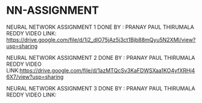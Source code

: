 # NN-ASSIGNMENT 
NEURAL NETWORK ASSIGNMENT 1
DONE BY : PRANAY PAUL THIRUMALA REDDY
VIDEO LINK: https://drive.google.com/file/d/1i2_dlO75jAz5j3ct1Bjb88mQyu5N2XMl/view?usp=sharing


NEURAL NETWORK ASSIGNMENT 2
DONE BY : PRANAY PAUL THIRUMALA REDDY
VIDEO LINK:https://drive.google.com/file/d/1azMTQcSv3KaFDWSXaa1KO4yfXRHj46X7/view?usp=sharing


NEURAL NETWORK ASSIGNMENT 3
DONE BY : PRANAY PAUL THIRUMALA REDDY
VIDEO LINK:
